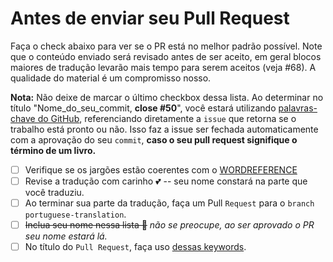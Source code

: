 # Antes de enviar seu Pull Request

Faça o check abaixo para ver se o PR está no melhor padrão possível. 
Note que o conteúdo enviado será revisado antes de ser aceito, em geral blocos maiores de tradução levarão mais tempo
para serem aceitos (veja #68). A qualidade do material é um compromisso nosso.

**Nota:** Não deixe de marcar o último checkbox dessa lista. Ao determinar no título "Nome_do_seu_commit, **close #50**", você estará utilizando [palavras-chave do GitHub](https://help.github.com/articles/closing-issues-via-commit-messages/), referenciando diretamente a `issue` que retorna se o trabalho está pronto ou não. Isso faz a issue ser fechada automaticamente com a aprovação do seu `commit`, **caso o seu pull request signifique o término de um livro.**

- [ ] Verifique se os jargões estão coerentes com o [WORDREFERENCE](WORDREFERENCE.md)
- [ ] Revise a tradução com carinho :two_hearts: -- seu nome constará na parte que você traduziu.
- [ ] Ao terminar sua parte da tradução, faça um Pull `Request` para o `branch` `portuguese-translation`.
- [ ] ~~Inclua seu nome nessa lista 🌟~~ *não se preocupe, ao ser aprovado o PR seu nome estará lá.*
- [ ] No título do `Pull Request`, faça uso [dessas keywords](https://help.github.com/articles/closing-issues-via-commit-messages/).
